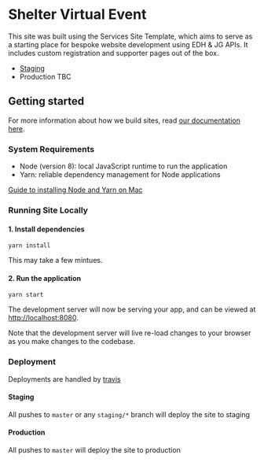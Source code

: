 # Shelter Virtual Event

This site was built using the Services Site Template, which aims to serve as a starting place for bespoke website development using EDH & JG APIs. It includes custom registration and supporter pages out of the box.

- [Staging](shelter-virtual-event.blackbaud-sites.com)
- Production TBC

## Getting started

For more information about how we build sites, read [our documentation here](https://blackbaud-professional-services.github.io/services-engineering).

### System Requirements

- Node (version 8): local JavaScript runtime to run the application
- Yarn: reliable dependency management for Node applications

[Guide to installing Node and Yarn on Mac](https://medium.com/@itsromiljain/the-best-way-to-install-node-js-npm-and-yarn-on-mac-osx-4d8a8544987a)

### Running Site Locally

#### 1. Install dependencies

```
yarn install
```

This may take a few mintues.

#### 2. Run the application

```
yarn start
```

The development server will now be serving your app, and can be viewed at [http://localhost:8080](http://localhost:8080).

Note that the development server will live re-load changes to your browser as you make changes to the codebase.

### Deployment

Deployments are handled by [travis](https://travis-ci.com/blackbaud-services/shelter-virtual-event)

#### Staging

All pushes to `master` or any `staging/*` branch will deploy the site to staging

#### Production

All pushes to `master` will deploy the site to production
